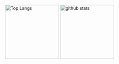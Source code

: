 <!-- GitHub Readme Stats: https://github.com/anuraghazra/github-readme-stats -->
<p align="left"> 
  <!-- Top Languages Card -->
  <!-- customize
    - PHPは除いている
    - レイアウトをコンパクトにしている
    - 表示する言語を`5`
    - テーマを`vue-dark`にしている
    - `border`を消している
  -->
  <img alt="Top Langs" height="175px" src="https://github-readme-stats.vercel.app/api/top-langs/?username=akihiro07&hide=php&layout=compact&langs_count=5&theme=ambient_gradient&hide_border=true" />
  <!-- GitHub Stats Card -->
  <!-- customize
    - privateリポジトリもカウントしている
    - アイコンを表示している
    - テーマを`vue-dark`にしている
    - `border`を消している
   -->
  <img alt="github stats" height="175px" src="https://github-readme-stats.vercel.app/api?username=akihiro07&count_private=true&show_icons=true&theme=ambient_gradient&hide_border=true" />
</p>
